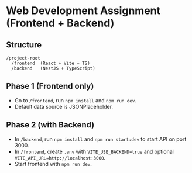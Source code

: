 # Web Development Assignment (Frontend + Backend)

## Structure
```
/project-root
  /frontend  (React + Vite + TS)
  /backend   (NestJS + TypeScript)
```

## Phase 1 (Frontend only)
- Go to `/frontend`, run `npm install` and `npm run dev`.
- Default data source is JSONPlaceholder.

## Phase 2 (with Backend)
- In `/backend`, run `npm install` and `npm run start:dev` to start API on port 3000.
- In `/frontend`, create `.env` with `VITE_USE_BACKEND=true` and optional `VITE_API_URL=http://localhost:3000`.
- Start frontend with `npm run dev`.
